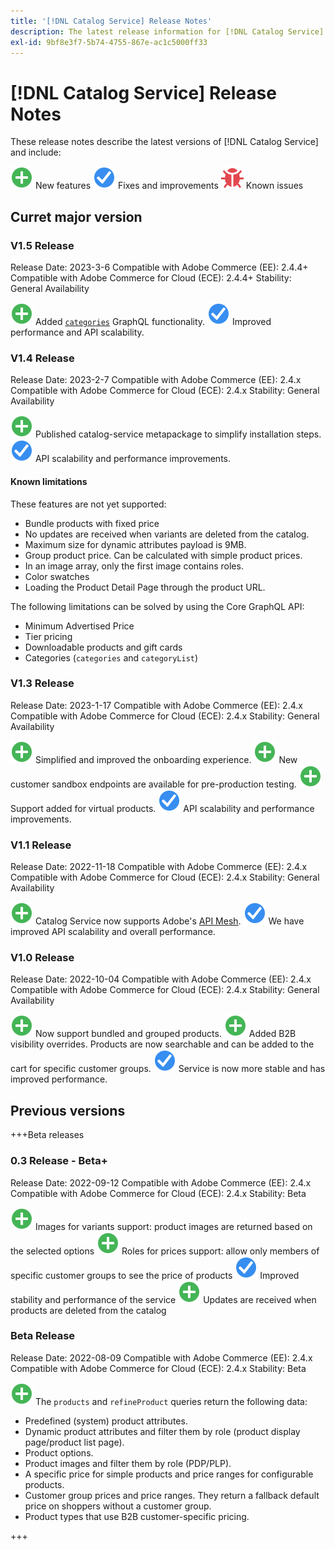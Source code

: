 ```yaml
---
title: '[!DNL Catalog Service] Release Notes'
description: The latest release information for [!DNL Catalog Service] for Adobe Commerce.
exl-id: 9bf8e3f7-5b74-4755-867e-ac1c5000ff33
---
```

# [!DNL Catalog Service] Release Notes

These release notes describe the latest versions of [!DNL Catalog Service] and include:

![New](../assets/new.svg) New features
![Fix](../assets/fix.svg) Fixes and improvements
![Bug](../assets/bug.svg) Known issues

## Curret major version

### V1.5 Release

Release Date: 2023-3-6
Compatible with Adobe Commerce (EE): 2.4.4+
Compatible with Adobe Commerce for Cloud (ECE): 2.4.4+
Stability: General Availability

![New](../assets/new.svg) Added [`categories`](https://developer.adobe.com/commerce/webapi/graphql/schema/catalog-service/queries/categories/) GraphQL functionality.
![Fix](../assets/fix.svg) Improved performance and API scalability.

### V1.4 Release

Release Date: 2023-2-7
Compatible with Adobe Commerce (EE): 2.4.x
Compatible with Adobe Commerce for Cloud (ECE): 2.4.x
Stability: General Availability

![New](../assets/new.svg) Published catalog-service metapackage to simplify installation steps.
![Fix](../assets/fix.svg) API scalability and performance improvements.

#### Known limitations

These features are not yet supported:

* Bundle products with fixed price
* No updates are received when variants are deleted from the catalog.
* Maximum size for dynamic attributes payload is 9MB.
* Group product price. Can be calculated with simple product prices.
* In an image array, only the first image contains roles.
* Color swatches
* Loading the Product Detail Page through the product URL.

The following limitations can be solved by using the Core GraphQL API:

* Minimum Advertised Price
* Tier pricing
* Downloadable products and gift cards
* Categories (`categories` and `categoryList`)

### V1.3 Release

Release Date: 2023-1-17
Compatible with Adobe Commerce (EE): 2.4.x
Compatible with Adobe Commerce for Cloud (ECE): 2.4.x
Stability: General Availability

![New](../assets/new.svg) Simplified and improved the onboarding experience.
![New](../assets/new.svg) New customer sandbox endpoints are available for pre-production testing.
![New](../assets/new.svg) Support added for virtual products.
![Fix](../assets/fix.svg) API scalability and performance improvements.

### V1.1 Release

Release Date: 2022-11-18
Compatible with Adobe Commerce (EE): 2.4.x
Compatible with Adobe Commerce for Cloud (ECE): 2.4.x
Stability: General Availability

![New](../assets/new.svg) Catalog Service now supports Adobe's [API Mesh](https://developer.adobe.com/graphql-mesh-gateway/).
![Fix](../assets/fix.svg) We have improved API scalability and overall performance.

### V1.0 Release

Release Date: 2022-10-04
Compatible with Adobe Commerce (EE): 2.4.x
Compatible with Adobe Commerce for Cloud (ECE): 2.4.x
Stability: General Availability

![New](../assets/new.svg) Now support bundled and grouped products.
![New](../assets/new.svg) Added B2B visibility overrides. Products are now searchable and can be added to the cart for specific customer groups.
![Fix](../assets/fix.svg) Service is now more stable and has improved performance.

## Previous versions

+++Beta releases

### 0.3 Release - Beta+

Release Date: 2022-09-12
Compatible with Adobe Commerce (EE): 2.4.x
Compatible with Adobe Commerce for Cloud (ECE): 2.4.x
Stability: Beta

![New](../assets/new.svg) Images for variants support: product images are returned based on the selected options
![New](../assets/new.svg) Roles for prices support: allow only members of specific customer groups to see the price of products
![Fix](../assets/fix.svg) Improved stability and performance of the service
![New](../assets/new.svg) Updates are received when products are deleted from the catalog 

### Beta Release

Release Date: 2022-08-09
Compatible with Adobe Commerce (EE): 2.4.x
Compatible with Adobe Commerce for Cloud (ECE): 2.4.x
Stability: Beta

![New](../assets/new.svg) The `products` and `refineProduct` queries return the following data:

* Predefined (system) product attributes.
* Dynamic product attributes and filter them by role (product display page/product list page).
* Product options.
* Product images and filter them by role (PDP/PLP).
* A specific price for simple products and price ranges for configurable products.
* Customer group prices and price ranges. They return a fallback default price on shoppers without a customer group.
* Product types that use B2B customer-specific pricing.

+++